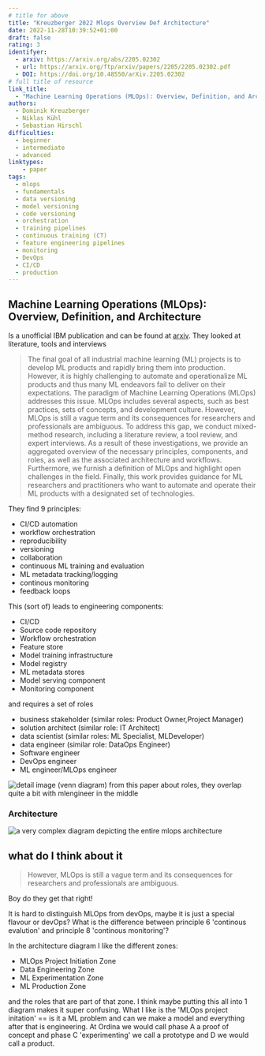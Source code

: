 ```yaml
---
# title for above
title: "Kreuzberger 2022 Mlops Overview Def Architecture"
date: 2022-11-28T10:39:52+01:00
draft: false
rating: 3
identifyer:
  - arxiv: https://arxiv.org/abs/2205.02302
  - url: https://arxiv.org/ftp/arxiv/papers/2205/2205.02302.pdf
  - DOI: https://doi.org/10.48550/arXiv.2205.02302
# full title of resource
link_title:
  - "Machine Learning Operations (MLOps): Overview, Definition, and Architecture"
authors:
  - Dominik Kreuzberger
  - Niklas Kühl
  - Sebastian Hirschl
difficulties:
  - beginner
  - intermediate
  - advanced
linktypes:
    - paper
tags:
  - mlops
  - fundamentals
  - data versioning
  - model versioning
  - code versioning
  - orchestration 
  - training pipelines
  - continuous training (CT)
  - feature engineering pipelines
  - monitoring
  - DevOps
  - CI/CD
  - production
---
```


## Machine Learning Operations (MLOps): Overview, Definition, and Architecture
Is a unofficial IBM publication and can be found at [arxiv](https://arxiv.org/abs/2205.02302). 
They looked at literature, tools and interviews


> The final goal of all industrial machine learning (ML) projects is to develop ML products and rapidly bring them into production. However, it is highly challenging to automate and operationalize ML products and thus many ML endeavors fail to deliver on their expectations. The paradigm of Machine Learning Operations (MLOps) addresses this issue. MLOps includes several aspects, such as best practices, sets of concepts, and development culture. However, MLOps is still a vague term and its consequences for researchers and professionals are ambiguous. To address this gap, we conduct mixed-method research, including a literature review, a tool review, and expert interviews. As a result of these investigations, we provide an aggregated overview of the necessary principles, components, and roles, as well as the associated architecture and workflows. Furthermore, we furnish a definition of MLOps and highlight open challenges in the field. Finally, this work provides guidance for ML researchers and practitioners who want to automate and operate their ML products with a designated set of technologies. 


They find 9 principles:
- CI/CD automation
- workflow orchestration
- reproducibility
- versioning
- collaboration
- continuous ML training and evaluation
- ML metadata tracking/logging
- continous monitoring
- feedback loops

This (sort of) leads to engineering components:
- CI/CD
- Source code repository
- Workflow orchestration
- Feature store
- Model training infrastructure
- Model registry
- ML metadata stores
- Model serving component
- Monitoring component

and requires a set of roles
- business stakeholder (similar roles: Product Owner,Project Manager)
- solution architect (similar role: IT Architect)
- data scientist (similar roles: ML Specialist, MLDeveloper)
- data engineer (similar role: DataOps Engineer)
- Software engineer
- DevOps engineer
- ML engineer/MLOps engineer

![detail image (venn diagram) from this paper about roles, they overlap quite a bit with mlengineer in the middle](/img/kruezberger2022mlopsroles.png)


### Architecture
![a very complex diagram depicting the entire mlops architecture](/img/kreuzberger2022mlops-architecture.png)

## what do I think about it

> However, MLOps is still a vague term and its consequences for researchers and professionals are ambiguous. 

Boy do they get that right! 

It is hard to distinguish MLOps from devOps, maybe it is just a special flavour or devOps?
What is the difference between principle 6 'continous evalution' and principle 8 'continous monitoring'?

In the architecture diagram I like the different zones:
- MLOps Project Initiation Zone
- Data Engineering Zone
- ML Experimentation Zone
- ML Production Zone

and the roles that are part of that zone. I think maybe putting this all into 1 diagram makes it super confusing. 
What I like is the 'MLOps project initation' == is it a ML problem and can we make a model
and everything after that is engineering. At Ordina we would call phase A a proof of concept and phase C 'experimenting' we call a prototype and D we would call a product.